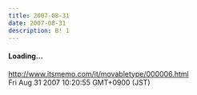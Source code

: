 ```yaml
---
title: 2007-08-31
date: 2007-08-31
description: B! 1
---
```


#### Loading...
http://www.itsmemo.com/it/movabletype/000006.html<br>
Fri Aug 31 2007 10:20:55 GMT+0900 (JST)<br>


